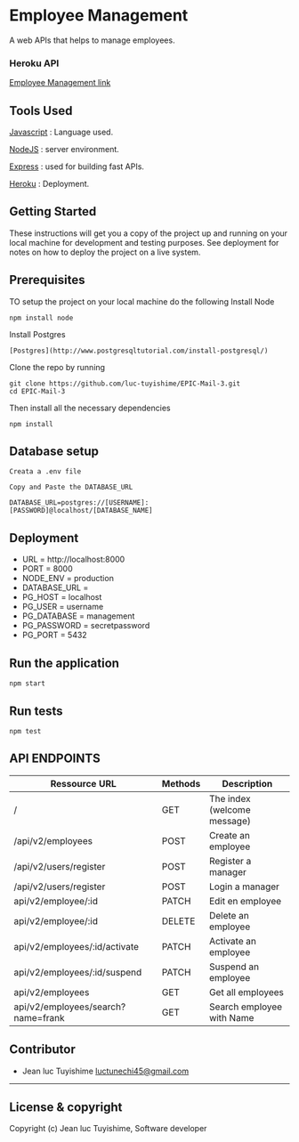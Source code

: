 


# Employee Management

A web APIs that helps to manage employees.


### Heroku API
[Employee Management link](https://employee-management01.herokuapp.com/)

## Tools Used

[Javascript](https://javascript.info/) : Language used.

[NodeJS](https://nodejs.org/en/) : server environment.

[Express](http://expressjs.com/) : used for building fast APIs.


[Heroku](https://www.heroku.com/) : Deployment.


## Getting Started
These instructions will get you a copy of the project up and running on your local machine for development and testing purposes. See deployment for notes on how to deploy the project on a live system.

## Prerequisites
TO setup the project on your local machine do the following
Install Node
```
npm install node
```
Install Postgres
```
[Postgres](http://www.postgresqltutorial.com/install-postgresql/)
```

Clone the repo by running

```
git clone https://github.com/luc-tuyishime/EPIC-Mail-3.git
cd EPIC-Mail-3
```

Then install all the necessary dependencies

```
npm install
```

## Database setup

```
Creata a .env file

Copy and Paste the DATABASE_URL

DATABASE_URL=postgres://[USERNAME]:[PASSWORD]@localhost/[DATABASE_NAME]
```

## Deployment

* URL = http://localhost:8000
* PORT = 8000
* NODE_ENV = production
* DATABASE_URL =
* PG_HOST = localhost
* PG_USER = username
* PG_DATABASE = management
* PG_PASSWORD = secretpassword
* PG_PORT = 5432


## Run the application

```
npm start

```

## Run tests

```
npm test
```

## API ENDPOINTS

| Ressource URL | Methods  | Description  |
| ------- | --- | --- |
| / | GET | The index (welcome message) |
| /api/v2/employees | POST | Create an employee |
| /api/v2/users/register | POST | Register a manager |
| /api/v2/users/register | POST | Login a manager |
| api/v2/employee/:id | PATCH | Edit en employee |
| api/v2/employee/:id | DELETE | Delete an employee |
| api/v2/employees/:id/activate | PATCH | Activate an employee |
| api/v2/employees/:id/suspend | PATCH | Suspend an employee |
| api/v2/employees | GET | Get all employees |
| api/v2/employees/search?name=frank | GET | Search employee with Name |


## Contributor
- Jean luc Tuyishime <luctunechi45@gmail.com>

---

## License & copyright
Copyright (c) Jean luc Tuyishime, Software developer
